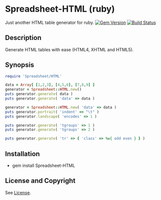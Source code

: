 Spreadsheet-HTML (ruby)
=======================
Just another HTML table generator for ruby. [![Gem Version](https://badge.fury.io/rb/Spreadsheet-HTML.svg)](https://badge.fury.io/rb/Spreadsheet-HTML) [![Build Status](https://api.travis-ci.org/jeffa/spreadsheet-html-ruby.svg?branch=master)](https://api.travis-ci.org/jeffa/spreadsheet-html-ruby.svg?branch=master)

Description
-----------
Generate HTML tables with ease (HTML4, XHTML and HTML5).

Synopsis
--------
```ruby
require 'Spreadsheet/HTML'

data = Array[ [1,2,3], [4,5,6], [7,8,9] ]
generator = Spreadsheet::HTML.new()
puts generator.generate( data )
puts generator.generate( 'data' => data )

generator = Spreadsheet::HTML.new( 'data' => data )
puts generator.portrait( 'indent' => "\t" )
puts generator.landscape( 'encodes' => 1 )

puts generator.generate( 'tgroups' => 1 )
puts generator.generate( 'tgroups' => 2 )

puts generator.generate( 'tr' => { 'class' => %w{ odd even } } )
```

Installation
------------
* gem install Spreadsheet-HTML

License and Copyright
---------------------
See [License](License.md).
